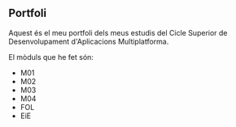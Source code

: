 ## Portfoli 

Aquest és el meu portfoli dels meus estudis del Cicle Superior de Desenvolupament d'Aplicacions Multiplatforma.

El mòduls que he fet són:
- M01
- M02
- M03
- M04
- FOL
- EiE

